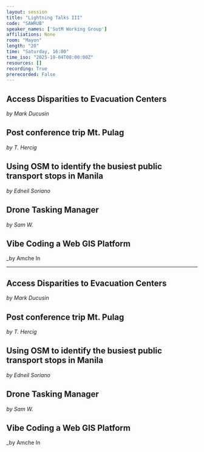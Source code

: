 ```yaml
---
layout: session
title: "Lightning Talks III"
code: "SAWRUB"
speaker_names: ['SotM Working Group']
affiliations: None
room: "Mayon"
length: "20"
time: "Saturday, 16:00"
time_iso: "2025-10-04T08:00:00Z"
resources: []
recording: True
prerecorded: False
---
```


## Access Disparities to Evacuation Centers
_by Mark Ducusin_

## Post conference trip Mt. Pulag
_by T. Hercig_

## Using OSM to identify the busiest public transport stops in Manila
_by Edneil Soriano_

## Drone Tasking Manager 
_by Sam W._

## Vibe Coding a Web GIS Platform
_by Amche In

<hr>

## Access Disparities to Evacuation Centers
_by Mark Ducusin_

## Post conference trip Mt. Pulag
_by T. Hercig_

## Using OSM to identify the busiest public transport stops in Manila
_by Edneil Soriano_

## Drone Tasking Manager 
_by Sam W._

## Vibe Coding a Web GIS Platform
_by Amche In

